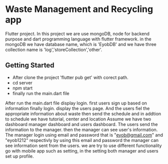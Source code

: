 # Waste Management and Recycling app

Flutter project.
In this project we are use mongoDB, node for backend purpose and dart programming language
with flutter framework.
in the mongoDB we have database name, which is 'EyobDB' and we have three collection name is
'log','storeCollection','other'.

## Getting Started

- After clone the project 'flutter pub get' with corect path.
- cd server
- npm start
- finally run the main.dart file

After run the main.dart file display login. first users sign up based on information finally login.
display the users page. And the users fiel the appropriate information about waste then send the schedule and in addtion to schedule we have tutorial, center and location
Assume we have two dashboard manager dashboard and users dashboard.
The users send the information to the manager. then the manager can see user's information.
The manager login using email and password that is "eyob@gmail.com" and "eyob1212" respectivly by using this email and password the manager can see information sent from the users. we are try to use different functionality go with mobile app such as setting, in the setting both manager and users set up profile.
